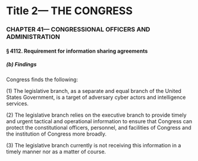 
# Title 2— THE CONGRESS
### CHAPTER 41— CONGRESSIONAL OFFICERS AND ADMINISTRATION
#### § 4112. Requirement for information sharing agreements
##### (b) Findings

Congress finds the following:

(1) The legislative branch, as a separate and equal branch of the United States Government, is a target of adversary cyber actors and intelligence services.

(2) The legislative branch relies on the executive branch to provide timely and urgent tactical and operational information to ensure that Congress can protect the constitutional officers, personnel, and facilities of Congress and the institution of Congress more broadly.

(3) The legislative branch currently is not receiving this information in a timely manner nor as a matter of course.
